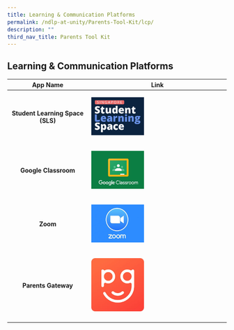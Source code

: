 ```yaml
---
title: Learning & Communication Platforms
permalink: /ndlp-at-unity/Parents-Tool-Kit/lcp/
description: ""
third_nav_title: Parents Tool Kit
---
```

## Learning & Communication Platforms

| App Name | Link |
|:---:|---|
| **Student Learning Space (SLS)** | <p><a href="https://vle.learning.moe.edu.sg/login"><img style="width:40%" src="/images/SLS.jpg"></a></p> |
| **Google Classroom** | <p><a href="https://classroom.google.com/u/0/"><img style="width:40%" src="/images/google-classroom.jpg"></a></p> |
| **Zoom** | <p><a href="https://zoom.us/"><img style="width:40%" src="/images/zoom.jpg"></a></p> |
| **Parents Gateway** | <p><a href="https://www.ezhishi.net/CKPSebook2022/"><img style="width:40%" src="/images/parentgateway.jpg"></a></p> |
|  |  |